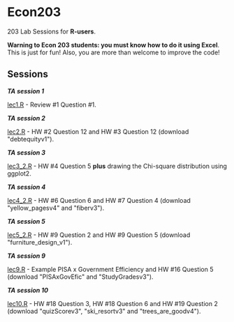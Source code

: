 # Econ203
203 Lab Sessions for **R-users**. 

**Warning to Econ 203 students: you must know how to do it using Excel**. This is just for fun! Also, you are more than welcome to improve the code!

## Sessions


***TA session 1*** 

[lec1.R](https://github.com/guerramarcelino/Econ203/blob/master/lec1.R) - Review #1 Question #1. 

***TA session 2*** 

[lec2.R](https://github.com/guerramarcelino/Econ203/blob/master/lec2.R) - HW #2 Question 12 and HW #3 Question 12  (download "debtequityv1"). 

***TA session 3*** 

[lec3_2.R](https://github.com/guerramarcelino/Econ203/blob/master/lec3_2.R) - HW #4 Question 5 **plus** drawing the Chi-square distribution using ggplot2.

***TA session 4***

[lec4_2.R](https://github.com/guerramarcelino/Econ203/blob/master/lec4_2.R) - HW #6 Question 6 and HW #7 Question 4 (download "yellow_pagesv4" and "fiberv3").

***TA session 5***

[lec5_2.R](https://github.com/guerramarcelino/Econ203/blob/master/lec5_2.R) - HW #9 Question 2 and HW #9 Question 5 (download "furniture_design_v1").

***TA session 9***

[lec9.R](https://github.com/guerramarcelino/Econ203/blob/master/lec9.R) - Example PISA x Government Efficiency and HW #16 Question 5 (download "PISAxGovEfic" and "StudyGradesv3").

***TA session 10***

[lec10.R](https://github.com/guerramarcelino/Econ203/blob/master/lec10.R) - HW #18 Question 3, HW #18 Question 6 and HW #19 Question 2 (download "quizScorev3",  	"ski_resortv3" and	"trees_are_goodv4").
